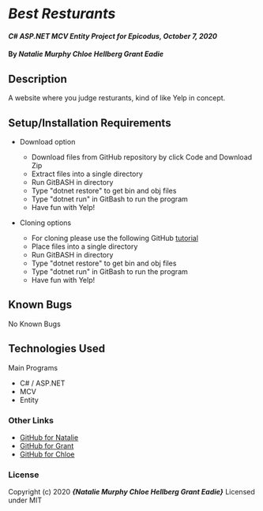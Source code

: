# _Best Resturants_

#### _C# ASP.NET MCV Entity Project for Epicodus, October 7, 2020_

#### By _**Natalie Murphy Chloe Hellberg Grant Eadie**_

## Description

A website where you judge resturants, kind of like Yelp in concept. 

<!-- Brainstorming
Best Restaurants
Create a website where users can add their favorite restaurants based on the type of cuisine they offer.

Add a Cuisine class. Build out all CRUD functionality (Create, Read, Update, Delete) for this class. Remember that "Read" means to view a particular cuisine and to list out all of the cuisines.

Add a Restaurant class. Build out all CRUD functionality for this class.

Add properties other than name to your Restaurant class so that you can display descriptive information about the restaurants.

Make the connection between a cuisine and a restaurant in the database. A cuisine can have many restaurants, but a restaurant can only be attached to one cuisine.

Allow a user to search for all of a cuisine's restaurants.

Cuisine class
(categories)
Restaurant class
(items)
 -->

## Setup/Installation Requirements

- Download option

  - Download files from GitHub repository by click Code and Download Zip
  - Extract files into a single directory
  - Run GitBASH in directory
  - Type "dotnet restore" to get bin and obj files
  - Type "dotnet run" in GitBash to run the program
  - Have fun with Yelp!

- Cloning options
  - For cloning please use the following GitHub [tutorial](https://docs.github.com/en/enterprise/2.16/user/github/creating-cloning-and-archiving-repositories/cloning-a-repository)
  - Place files into a single directory
  - Run GitBASH in directory
  - Type "dotnet restore" to get bin and obj files
  - Type "dotnet run" in GitBash to run the program
  - Have fun with Yelp!

## Known Bugs

No Known Bugs

## Technologies Used

Main Programs

- C# / ASP.NET
- MCV
- Entity

### Other Links

- [GitHub for Natalie](https://github.com/murphynd)
- [GitHub for Grant](https://github.com/granteadie)
- [GitHub for Chloe](https://github.com/chloehellberg)

### License

Copyright (c) 2020 **_{Natalie Murphy Chloe Hellberg Grant Eadie}_**
Licensed under MIT
